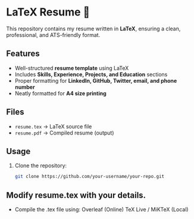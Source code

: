 # **LaTeX Resume** 📄  

This repository contains my resume written in **LaTeX**, ensuring a clean, professional, and ATS-friendly format.  

## **Features**
- Well-structured **resume template** using LaTeX  
- Includes **Skills, Experience, Projects, and Education** sections  
- Proper formatting for **LinkedIn, GitHub, Twitter, email, and phone number**   
- Neatly formatted for **A4 size printing**  

## **Files**
- `resume.tex` → LaTeX source file  
- `resume.pdf` → Compiled resume (output)  

## **Usage**
1. Clone the repository:
   ```bash
   git clone https://github.com/your-username/your-repo.git
## **Modify resume.tex with your details.**
- Compile the .tex file using:
     Overleaf (Online)
     TeX Live / MiKTeX (Local)
